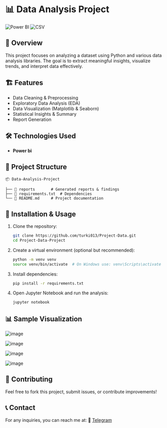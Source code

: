 # 📊 Data Analysis Project

![Power BI](https://img.shields.io/badge/PowerBI-⚡-yellow?style=flat-square&logo=powerbi)
![CSV](https://img.shields.io/badge/Data%20Format-CSV-blue?style=flat-square&logo=files)

## 📌 Overview
This project focuses on analyzing a dataset using Python and various data analysis libraries. The goal is to extract meaningful insights, visualize trends, and interpret data effectively.

## 🏗 Features
- Data Cleaning & Preprocessing
- Exploratory Data Analysis (EDA)
- Data Visualization (Matplotlib & Seaborn)
- Statistical Insights & Summary
- Report Generation

## 🛠 Technologies Used
- **Power bi**

## 📂 Project Structure
```
📦 Data-Analysis-Project

├── 📁 reports       # Generated reports & findings
├── 📄 requirements.txt  # Dependencies
└── 📄 README.md     # Project documentation
```

## 🚀 Installation & Usage
1. Clone the repository:
   ```bash
   git clone https://github.com/turki013/Project-Data.git
   cd Project-Data-Project
   ```
2. Create a virtual environment (optional but recommended):
   ```bash
   python -m venv venv
   source venv/bin/activate  # On Windows use: venv\Scripts\activate
   ```
3. Install dependencies:
   ```bash
   pip install -r requirements.txt
   ```
4. Open Jupyter Notebook and run the analysis:
   ```bash
   jupyter notebook
   ```

## 📊 Sample Visualization
![image](https://github.com/user-attachments/assets/6779a8d7-8a71-4e97-90ee-74bf246982b7)

![image](https://github.com/user-attachments/assets/a0a12a87-f24f-4a37-9d30-af564a0fae40)

![image](https://github.com/user-attachments/assets/a28e257a-3427-4a00-acb0-849fc011fc17)

![image](https://github.com/user-attachments/assets/2b58a741-6f98-4293-a4c9-24ceb7b25da3)



## 🤝 Contributing
Feel free to fork this project, submit issues, or contribute improvements!

## 📞 Contact
For any inquiries, you can reach me at:
📧 [Telegram](https://t.me/DataScience18)

